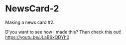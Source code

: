 # NewsCard-2
Making a news card #2.

D'you want to see how I made this? Then check this out! https://youtu.be/JLaB6xQDYh0
